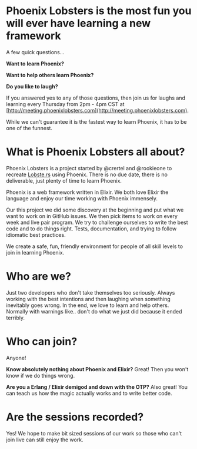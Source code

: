 # Phoenix Lobsters is the most fun you will ever have learning a new framework

A few quick questions...

**Want to learn Phoenix?**

**Want to help others learn Phoenix?**

**Do you like to laugh?**

If you answered yes to any of those questions, then join us for laughs and learning every Thursday from 2pm - 4pm CST at [http://meeting.phoenixlobsters.com](http://meeting.phoenixlobsters.com).

While we can't guarantee it is the fastest way to learn Phoenix, it has to be one of the funnest.

# What is Phoenix Lobsters all about?

Phoenix Lobsters is a project started by @crertel and @rookieone to recreate [Lobste.rs](https://lobste.rs/) using Phoenix. There is no due date, there is no deliverable, just plenty of time to learn Phoenix. 

Phoenix is a web framework written in Elixir. We both love Elixir the language and enjoy our time working with Phoenix immensely.

Our this project we did some discovery at the beginning and put what we want to work on in GitHub issues. We then pick items to work on every week and live pair program. We try to challenge ourselves to write the best code and to do things right. Tests, documentation, and trying to follow idiomatic best practices.

We create a safe, fun, friendly environment for people of all skill levels to join in learning Phoenix.

# Who are we?

Just two developers who don't take themselves too seriously. Always working with the best intentions and then laughing when something inevitably goes wrong. In the end, we love to learn and help others. Normally with warnings like.. don't do what we just did because it ended terribly.

# Who can join?

Anyone! 

**Know absolutely nothing about Phoenix and Elixir?** Great! Then you won't know if we do things wrong. 

**Are you a Erlang / Elixir demigod and down with the OTP?** Also great! You can teach us how the magic actually works and to write better code.

# Are the sessions recorded?

Yes! We hope to make bit sized sessions of our work so those who can't join live can still enjoy the work.